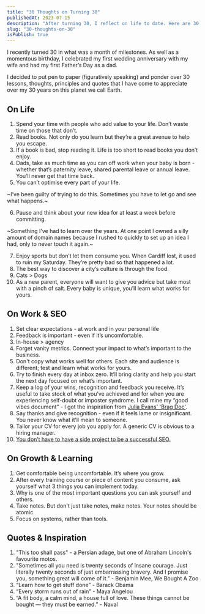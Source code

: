 ```yaml
---
title: "30 Thoughts on Turning 30"
publishedAt: 2023-07-15
description: "After turning 30, I reflect on life to date. Here are 30 thoughts on life, work and growth."
slug: "30-thoughts-on-30"
isPublish: true
---
```


I recently turned 30  in what was a  month of milestones. As well as a momentous birthday, I celebrated my first wedding anniversary with my wife and had my first Father’s Day as a dad.

I decided to put pen to paper (figuratively speaking) and ponder over 30 lessons, thoughts, principles and quotes that I  have come to appreciate over my 30 years on this planet we call Earth.

## On Life 

1. Spend your time with people who add value to your life. Don’t waste time on those that don’t.
2. Read books. Not only do you learn but they’re a great avenue to help you escape.
3. If a book is bad, stop reading it. Life is too short to read books you don’t enjoy.
4. Dads, take as much time as you can off work when your baby is born - whether that’s paternity leave, shared parental leave or annual leave. You’ll never get that time back.
5. You can’t optimise every part of your life.

~I’ve been guilty of trying to do this. Sometimes you have to let go and see what happens.~

6. Pause and think about your new idea for at least a week before committing.

~Something I’ve had to learn over the years. At one point I owned a silly amount of domain names because I rushed to quickly to set up an idea I had, only to never touch it again.~

7. Enjoy sports but don’t let them consume you. When Cardiff lost, it used to ruin my Saturday. They’re pretty bad so that happened a lot.
8. The best way to discover a city’s culture is through the food.
9. Cats > Dogs
10. As a new parent, everyone will want to give you advice but take most with a pinch of salt. Every baby is unique, you’ll learn what works for yours.

## On Work & SEO 
1. Set clear expectations - at work and in your personal life
2. Feedback is important - even if it’s uncomfortable.
3. In-house > agency
4. Forget vanity metrics. Connect your impact  to what’s important to the business.
5. Don't copy what works well for others. Each site and audience is different; test and learn what works for yours.
6. Try to finish every day at inbox zero. It’ll bring clarity and help you start the next day focused on what’s important.
7. Keep a log of your wins, recognition and feedback you receive. It’s useful to take stock of what you’ve achieved and for when you are experiencing self-doubt or imposter syndrome. I call mine my “good vibes document” - I got the inspiration from [Julia Evans' 'Brag Doc'](https://jvns.ca/blog/brag-documents/).
8. Say thanks and give recognition - even if it feels lame or insignificant. You never know what it’ll mean to someone.
9. Tailor your CV for every job you apply for. A generic CV is obvious to a hiring manager.
10. [You don’t have to have a side project to be a successful SEO.](https://scott-salter.com/posts/side-project-successful-seo/)

## On Growth & Learning

1. Get comfortable being uncomfortable. It’s where you grow.
2. After every training course or piece of content you consume, ask yourself what 3 things you can implement today.
3. Why is one of the most important questions you can ask yourself and others.
4. Take notes. But don't just take notes, make notes. Your notes should be atomic.
5. Focus on systems, rather than tools.

## Quotes & Inspiration

1. "This too shall pass" - a Persian adage, but one of Abraham Lincoln's favourite motos.
2. "Sometimes all you need is twenty seconds of insane courage. Just literally twenty seconds of just embarrassing bravery. And I promise you, something great will come of it." - Benjamin Mee, We Bought A Zoo
3. “Learn how to get stuff done” - Barack Obama
4. “Every storm runs out of rain” - Maya Angelou
5. “A fit body, a calm mind, a house full of love. These things cannot be bought — they must be earned.” - Naval
